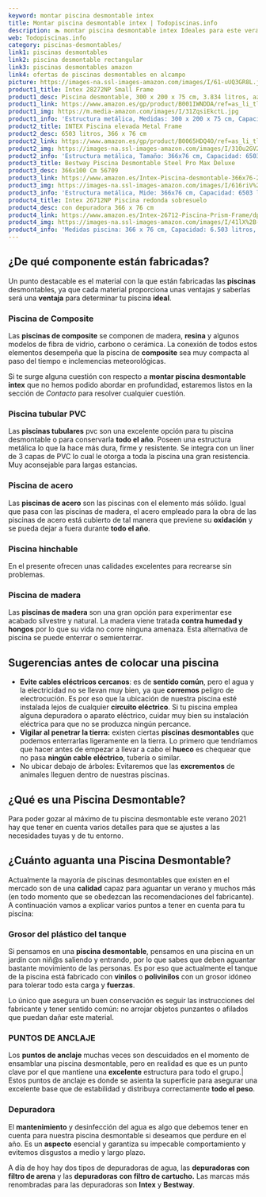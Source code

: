 ```yaml
---
keyword: montar piscina desmontable intex
title: Montar piscina desmontable intex | Todopiscinas.info
description: 🏊 montar piscina desmontable intex Ideales para este verano 2021. Aquí puedes comprar montar piscina desmontable intex y comparar con otras similares. No dejes escapar montar piscina desmontable intex a un precio realmente tentador.
web: Todopiscinas.info
category: piscinas-desmontables/
link1: piscinas desmontables
link2: piscina desmontable rectangular
link3: piscinas desmontables amazon
link4: ofertas de piscinas desmontables en alcampo
picture: https://images-na.ssl-images-amazon.com/images/I/61-uUQ3GR8L.jpg
product1_title: Intex 28272NP Small Frame
product1_desc: Piscina desmontable, 300 x 200 x 75 cm, 3.834 litros, azul
product1_link: https://www.amazon.es/gp/product/B001IWNDDA/ref=as_li_tl?ie=UTF8&camp=3638&creative=24630&creativeASIN=B001IWNDDA&linkCode=as2&tag=todopiscinas0e-21&linkId=25b9d647487c889cb6ef56ed63f50ca1
product1_img: https://m.media-amazon.com/images/I/31ZqsiEkctL.jpg
product1_info: 'Estructura metálica, Medidas: 300 x 200 x 75 cm, Capacidad: 3.834 litros, Para 6 personas (+ 6 años), Fácil montaje, Forma rectangular'
product2_title: INTEX Piscina elevada Metal Frame
product2_desc: 6503 litros, 366 x 76 cm
product2_link: https://www.amazon.es/gp/product/B0065HDQ4O/ref=as_li_tl?ie=UTF8&camp=3638&creative=24630&creativeASIN=B0065HDQ4O&linkCode=as2&tag=todopiscinas0e-21&linkId=ed2430e3ba564d3527ee103df33ed7b3
product2_img: https://images-na.ssl-images-amazon.com/images/I/31Ou2GV2SAL.jpg
product2_info: 'Estructura metálica, Tamaño: 366x76 cm, Capacidad: 6503 litros, Forma circular, De 4 a 7 personas (+6 años)'
product3_title: Bestway Piscina Desmontable Steel Pro Max Deluxe
product3_desc: 366x100 Cm 56709
product3_link: https://www.amazon.es/Intex-Piscina-desmontable-366x76-28210NP/dp/B0065HDQ4O?__mk_es_ES=%C3%85M%C3%85%C5%BD%C3%95%C3%91&crid=25UQGV9HG2INI&dchild=1&keywords=piscinas+desmontables&qid=1615854176&sprefix=piscinas+dem%2Caps%2C201&sr=8-5&linkCode=ll1&tag=todopiscinas0e-21&linkId=34f200977c6cbaab1f3f4d9ac0e64755&language=es_ES&ref_=as_li_ss_tl
product3_img: https://images-na.ssl-images-amazon.com/images/I/616riV%2BiY3L.jpg
product3_info: 'Estructura metálica, Mide: 366x76 cm, Capacidad: 6503 litros, De 4 a 7 personas mayores de 6 años, Forma circular, Tecnología Super-Tough'
product4_title: Intex 26712NP Piscina redonda sobresuelo
product4_desc: con depuradora 366 x 76 cm
product4_link: https://www.amazon.es/Intex-26712-Piscina-Prism-Frame/dp/B07FB823GL?__mk_es_ES=%C3%85M%C3%85%C5%BD%C3%95%C3%91&dchild=1&keywords=piscinas+desmontables+con+depuradora&qid=1615936418&sr=8-5&linkCode=ll1&tag=todopiscinas0e-21&linkId=d98699de7830cd471766fa1daa36de34&language=es_ES&ref_=as_li_ss_tl
product4_img: https://images-na.ssl-images-amazon.com/images/I/41lX%2B-YpibL.jpg
product4_info: 'Medidas piscina: 366 x 76 cm, Capacidad: 6.503 litros, Incluye depuradora de cartucha A, Lona resistente triple capa'
---
```




## ¿De qué componente están fabricadas?

Un punto destacable es el material con la que están fabricadas las **piscinas** desmontables, ya que cada material proporciona unas ventajas y saberlas  será una **ventaja** para determinar tu piscina **ideal**.


### Piscina de Composite

Las **piscinas de composite** se componen de madera, **resina** y algunos modelos de fibra de vidrio, carbono o cerámica. La conexión de todos estos elementos desempeña que la piscina de **composite** sea muy compacta al paso del tiempo e inclemencias meteorológicas.

Si te surge alguna cuestión con respecto a **montar piscina desmontable intex** que no hemos podido abordar en profundidad, estaremos listos en la sección de _Contacto_ para resolver cualquier cuestión.


### Piscina tubular PVC

Las **piscinas tubulares** pvc son una excelente opción para tu piscina desmontable o para conservarla **todo el año**. Poseen una estructura metálica lo que la hace más dura, firme y resistente. Se integra con un liner de 3 capas de PVC lo cual le otorga a toda la piscina una gran resistencia. Muy aconsejable para largas estancias.


### Piscina de acero

Las **piscinas de acero** son las piscinas con el elemento más sólido. Igual que pasa con las piscinas de madera, el acero empleado para la obra de las piscinas de acero está cubierto de tal manera que previene su **oxidación** y se pueda dejar a fuera durante **todo el año**.


### Piscina hinchable

 En el presente ofrecen unas calidades excelentes para recrearse sin problemas.


### Piscina de madera

Las **piscinas de madera** son una gran opción para experimentar ese acabado silvestre y natural. La madera viene tratada **contra humedad y hongos** por lo que su vida no corre ninguna amenaza. Esta alternativa de piscina se puede enterrar o semienterrar.


## Sugerencias antes de colocar una piscina



*   **Evite cables eléctricos cercanos**: es de **sentido común**, pero el agua y la electricidad no se llevan muy bien, ya que **corremos** peligro de electrocución. Es por eso que la ubicación de nuestra piscina esté instalada lejos de cualquier **circuito eléctrico**. Si tu piscina emplea alguna depuradora o aparato eléctrico, cuidar muy bien su instalación eléctrica para que no se produzca ningún percance.
*   **Vigilar al penetrar la tierra:** existen ciertas **piscinas desmontables** que podemos enterrarlas ligeramente en la tierra. Lo primero  que tendríamos que hacer antes de empezar a llevar a cabo el **hueco** es chequear que no pasa **ningún cable eléctrico**, tubería o similar.
*   No ubicar debajo de árboles: Evitaremos que las **excrementos** de animales lleguen dentro de nuestras piscinas.

<brand-panel :title=product1_title :desc=product1_desc :img=product1_img :link=product1_link></brand-panel>

<external-banner></external-banner>

## ¿Qué es una Piscina Desmontable?



Para poder gozar al máximo de tu piscina desmontable este verano 2021 hay que tener en cuenta varios detalles para que se ajustes a las necesidades tuyas y de tu entorno.


## ¿Cuánto aguanta una Piscina Desmontable?

Actualmente la mayoría de piscinas desmontables que existen en el mercado son de una **calidad** capaz para aguantar un verano y muchos más (en todo momento que se obedezcan las recomendaciones del fabricante). A continuación vamos a explicar varios puntos a tener en cuenta para tu piscina:


### Grosor del plástico del tanque

Si pensamos en una **piscina desmontable**, pensamos en una piscina en un jardín con niñ@s saliendo y entrando, por lo que sabes que deben aguantar bastante movimiento de las personas. Es por eso que actualmente el tanque de la piscina está fabricado con **vinilos** o **polivinilos** con un grosor idóneo para tolerar todo esta carga y **fuerzas**.

Lo único que asegura un	 buen conservación es seguir las instrucciones del fabricante y tener sentido común: no arrojar objetos punzantes o afilados que puedan dañar este material.


### PUNTOS DE ANCLAJE

Los **puntos de anclaje** muchas veces son descuidados en el momento de ensamblar una piscina desmontable, pero en realidad es que es un punto clave por el que mantiene una **excelente** estructura para todo el grupo.| Estos puntos de anclaje es donde se asienta la superficie para asegurar una excelente base que de estabilidad y distribuya correctamente **todo el peso**.


### Depuradora

El **mantenimiento** y desinfección del agua es algo que debemos tener en cuenta para nuestra piscina desmontable si deseamos que perdure en el año. Es un **aspecto** esencial y garantiza su impecable comportamiento y evitemos disgustos a medio y largo plazo.

A día de hoy hay dos tipos de depuradoras de agua, las **depuradoras con filtro de arena** y  las **depuradoras** **con filtro de cartucho.** Las marcas más renombradas para las depuradoras son **Intex** y **Bestway**.

<stats-list :link1=link1 :link2=link2 :link3=link3 :link4=link4 :category=category></stats-list>